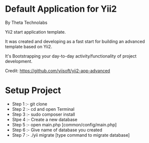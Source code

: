 # **Default Application for Yii2** #
By Theta Technolabs

Yii2 start application template.

It was created and developing as a fast start for building an advanced template based on Yii2.

It's Bootstrapping your day-to-day activity/functionality of project development.

Credit: https://github.com/yiisoft/yii2-app-advanced

# **Setup Project** #

* Step 1 :- git clone <repository link> <directory name>
* Step 2 :- cd <directory name> and open Terminal
* Step 3 :- sudo composer install
* Stpe 4 :- Create a new database
* Step 5 :- open main.php [common/config/main.php]
* Step 6 :- Give name of database you created
* Step 7 :- ./yii migrate [type command to migrate database]